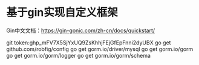 # 基于gin实现自定义框架
Gin中文文档：https://gin-gonic.com/zh-cn/docs/quickstart/

git token: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
go get github.com/robfig/config
go get gorm.io/driver/mysql
go get gorm.io/gorm
go get gorm.io/gorm/logger
go get gorm.io/gorm/schema